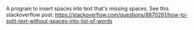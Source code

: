 A program to insert spaces into text that's missing spaces.
See this stackoverflow post: https://stackoverflow.com/questions/8870261/how-to-split-text-without-spaces-into-list-of-words
